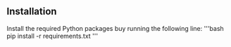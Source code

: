

## Installation
Install the required Python packages buy running the following line:
'''bash
pip install -r requirements.txt
'''
